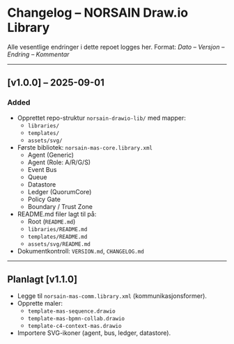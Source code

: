 # Changelog – NORSAIN Draw.io Library

Alle vesentlige endringer i dette repoet logges her.
Format: *Dato – Versjon – Endring – Kommentar*

---

## [v1.0.0] – 2025-09-01
### Added
- Opprettet repo-struktur `norsain-drawio-lib/` med mapper:
  - `libraries/`
  - `templates/`
  - `assets/svg/`
- Første bibliotek: `norsain-mas-core.library.xml`
  - Agent (Generic)
  - Agent (Role: A/R/G/S)
  - Event Bus
  - Queue
  - Datastore
  - Ledger (QuorumCore)
  - Policy Gate
  - Boundary / Trust Zone
- README.md filer lagt til på:
  - Root (`README.md`)
  - `libraries/README.md`
  - `templates/README.md`
  - `assets/svg/README.md`
- Dokumentkontroll: `VERSION.md`, `CHANGELOG.md`

---

## Planlagt [v1.1.0]
- Legge til `norsain-mas-comm.library.xml` (kommunikasjonsformer).
- Opprette maler:
  - `template-mas-sequence.drawio`
  - `template-mas-bpmn-collab.drawio`
  - `template-c4-context-mas.drawio`
- Importere SVG-ikoner (agent, bus, ledger, datastore).
